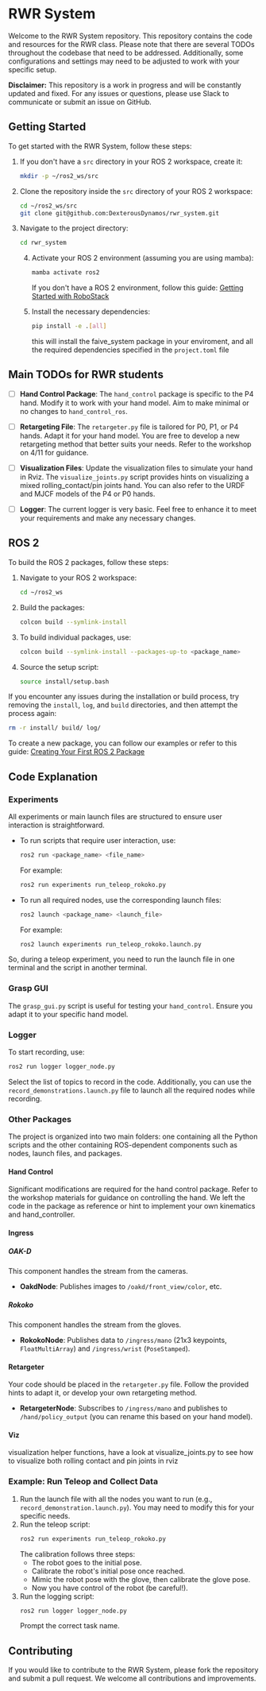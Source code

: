 # RWR System

Welcome to the RWR System repository. This repository contains the code and resources for the RWR class. Please note that there are several TODOs throughout the codebase that need to be addressed. Additionally, some configurations and settings may need to be adjusted to work with your specific setup.

**Disclaimer:** This repository is a work in progress and will be constantly updated and fixed. For any issues or questions, please use Slack to communicate or submit an issue on GitHub.

## Getting Started

To get started with the RWR System, follow these steps:

1. If you don't have a `src` directory in your ROS 2 workspace, create it:
    ```bash
    mkdir -p ~/ros2_ws/src
    ```
2. Clone the repository inside the `src` directory of your ROS 2 workspace:
    ```bash
    cd ~/ros2_ws/src
    git clone git@github.com:DexterousDynamos/rwr_system.git
    ```
3. Navigate to the project directory:
    ```bash
    cd rwr_system
    ```

    4. Activate your ROS 2 environment (assuming you are using mamba):
        ```bash
        mamba activate ros2 
        ```

        If you don't have a ROS 2 environment, follow this guide: [Getting Started with RoboStack](https://robostack.github.io/GettingStarted.html)

    5. Install the necessary dependencies:
        ```bash
        pip install -e .[all]
        ```
        this will install the faive_system package in your enviroment, and all the required dependencies specified in the `project.toml` file 


## Main TODOs for RWR students

- [ ] **Hand Control Package**: The `hand_control` package is specific to the P4 hand. Modify it to work with your hand model. Aim to make minimal or no changes to `hand_control_ros`.
- [ ] **Retargeting File**: The `retargeter.py` file is tailored for P0, P1, or P4 hands. Adapt it for your hand model. You are free to develop a new retargeting method that better suits your needs. Refer to the workshop on 4/11 for guidance.
- [ ] **Visualization Files**: Update the visualization files to simulate your hand in Rviz. The `visualize_joints.py` script provides hints on visualizing a mixed rolling_contact/pin joints hand. You can also refer to the URDF and MJCF models of the P4 or P0 hands.
- [ ] **Logger**: The current logger is very basic. Feel free to enhance it to meet your requirements and make any necessary changes.



## ROS 2

To build the ROS 2 packages, follow these steps:

1. Navigate to your ROS 2 workspace:
    ```bash
    cd ~/ros2_ws
    ```
2. Build the packages:
    ```bash
    colcon build --symlink-install
    ```
3. To build individual packages, use:
    ```bash
    colcon build --symlink-install --packages-up-to <package_name>
    ```
4. Source the setup script:
    ```bash
    source install/setup.bash
    ```

If you encounter any issues during the installation or build process, try removing the `install`, `log`, and `build` directories, and then attempt the process again:
```bash
rm -r install/ build/ log/
```
To create a new package, you can follow our examples or refer to this guide: [Creating Your First ROS 2 Package](https://docs.ros.org/en/eloquent/Tutorials/Creating-Your-First-ROS2-Package.html)


## Code Explanation

### Experiments

All experiments or main launch files are structured to ensure user interaction is straightforward. 

- To run scripts that require user interaction, use:
    ```bash
    ros2 run <package_name> <file_name>
    ```
    For example:
    ```bash
    ros2 run experiments run_teleop_rokoko.py
    ```

- To run all required nodes, use the corresponding launch files:
    ```bash
    ros2 launch <package_name> <launch_file>
    ```
    For example:
    ```bash
    ros2 launch experiments run_teleop_rokoko.launch.py
    ```
So, during a teleop experiment, you need to run the launch file in one terminal and the script in another terminal.

### Grasp GUI

The `grasp_gui.py` script is useful for testing your `hand_control`. Ensure you adapt it to your specific hand model.

### Logger

To start recording, use:
```bash
ros2 run logger logger_node.py
```
Select the list of topics to record in the code. Additionally, you can use the `record_demonstrations.launch.py` file to launch all the required nodes while recording.
### Other Packages

The project is organized into two main folders: one containing all the Python scripts and the other containing ROS-dependent components such as nodes, launch files, and packages.

#### Hand Control

Significant modifications are required for the hand control package. Refer to the workshop materials for guidance on controlling the hand.
We left the code in the package as reference or hint to implement your own kinematics and hand_controller. 

#### Ingress

##### OAK-D

This component handles the stream from the cameras.

- **OakdNode**: Publishes images to `/oakd/front_view/color`, etc.

##### Rokoko

This component handles the stream from the gloves.

- **RokokoNode**: Publishes data to `/ingress/mano` (21x3 keypoints, `FloatMultiArray`) and `/ingress/wrist` (`PoseStamped`).

#### Retargeter

 Your code should be placed in the `retargeter.py` file. Follow the provided hints to adapt it, or develop your own retargeting method.

- **RetargeterNode**: Subscribes to `/ingress/mano` and publishes to `/hand/policy_output` (you can rename this based on your hand model).

#### Viz
visualization helper functions, have a look at visualize_joints.py to see how to visualize both rolling contact and pin joints in rviz


### Example: Run Teleop and Collect Data

1. Run the launch file with all the nodes you want to run (e.g., `record_demonstration.launch.py`). You may need to modify this for your specific needs.
2. Run the teleop script:
    ```bash
    ros2 run experiments run_teleop_rokoko.py
    ```
    The calibration follows three steps:
    - The robot goes to the initial pose.
    - Calibrate the robot's initial pose once reached.
    - Mimic the robot pose with the glove, then calibrate the glove pose.
    - Now you have control of the robot (be careful!).
3. Run the logging script:
    ```bash
    ros2 run logger logger_node.py
    ```
    Prompt the correct task name.

## Contributing
If you would like to contribute to the RWR System, please fork the repository and submit a pull request. We welcome all contributions and improvements.

